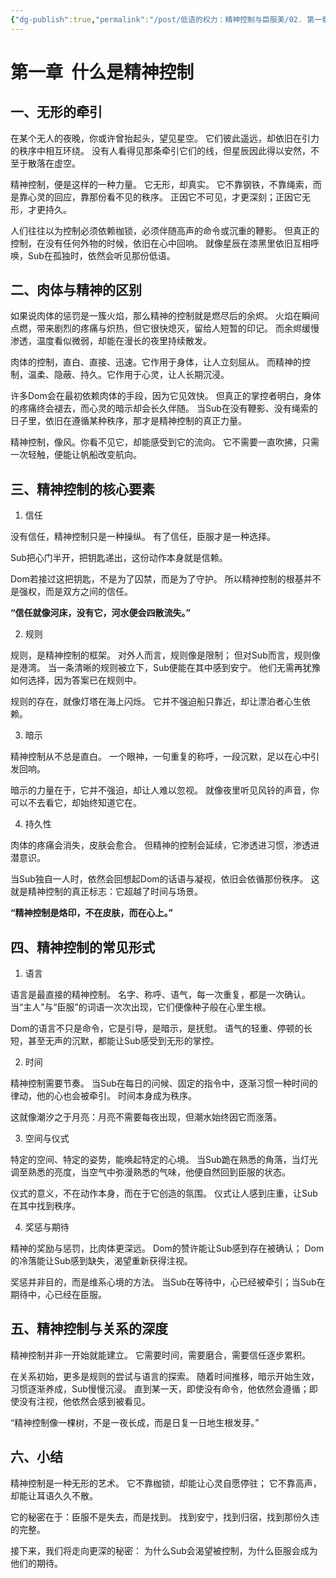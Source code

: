 ```yaml
---
{"dg-publish":true,"permalink":"/post/低语的权力：精神控制与臣服美/02. 第一章  什么是精神控制/"}
---
```



# 第一章  什么是精神控制

## 一、无形的牵引

在某个无人的夜晚，你或许曾抬起头，望见星空。
它们彼此遥远，却依旧在引力的秩序中相互环绕。
没有人看得见那条牵引它们的线，但星辰因此得以安然，不至于散落在虚空。

精神控制，便是这样的一种力量。
它无形，却真实。
它不靠钢铁，不靠绳索，而是靠心灵的回应，靠那份看不见的秩序。
正因它不可见，才更深刻；正因它无形，才更持久。

人们往往以为控制必须依赖枷锁，必须伴随高声的命令或沉重的鞭影。
但真正的控制，在没有任何外物的时候，依旧在心中回响。
就像星辰在漆黑里依旧互相呼唤，Sub在孤独时，依然会听见那份低语。

## 二、肉体与精神的区别

如果说肉体的惩罚是一簇火焰，那么精神的控制就是燃尽后的余烬。
火焰在瞬间点燃，带来剧烈的疼痛与炽热，但它很快熄灭，留给人短暂的印记。
而余烬缓慢渗透，温度看似微弱，却能在漫长的夜里持续散发。

肉体的控制，直白、直接、迅速。它作用于身体，让人立刻屈从。
而精神的控制，温柔、隐蔽、持久。它作用于心灵，让人长期沉浸。

许多Dom会在最初依赖肉体的手段，因为它见效快。
但真正的掌控者明白，身体的疼痛终会褪去，而心灵的暗示却会长久伴随。
当Sub在没有鞭影、没有绳索的日子里，依旧在遵循某种秩序，那才是精神控制的真正力量。

精神控制，像风。你看不见它，却能感受到它的流向。
它不需要一直吹拂，只需一次轻触，便能让帆船改变航向。

## 三、精神控制的核心要素

1. 信任

没有信任，精神控制只是一种操纵。
有了信任，臣服才是一种选择。

Sub把心门半开，把钥匙递出，这份动作本身就是信赖。

Dom若接过这把钥匙，不是为了囚禁，而是为了守护。
所以精神控制的根基并不是强权，而是双方之间的信任。

**“信任就像河床，没有它，河水便会四散流失。”**

2. 规则

规则，是精神控制的框架。
对外人而言，规则像是限制；
但对Sub而言，规则像是港湾。
当一条清晰的规则被立下，Sub便能在其中感到安宁。
他们无需再犹豫如何选择，因为答案已在规则中。

规则的存在，就像灯塔在海上闪烁。
它并不强迫船只靠近，却让漂泊者心生依赖。

3. 暗示

精神控制从不总是直白。
一个眼神，一句重复的称呼，一段沉默，足以在心中引发回响。

暗示的力量在于，它并不强迫，却让人难以忽视。
就像夜里听见风铃的声音，你可以不去看它，却始终知道它在。

4. 持久性

肉体的疼痛会消失，皮肤会愈合。
但精神的控制会延续，它渗透进习惯，渗透进潜意识。

当Sub独自一人时，依然会回想起Dom的话语与凝视，依旧会依循那份秩序。
这就是精神控制的真正标志：它超越了时间与场景。

**“精神控制是烙印，不在皮肤，而在心上。”**

## 四、精神控制的常见形式

1. 语言

语言是最直接的精神控制。
名字、称呼、语气，每一次重复，都是一次确认。
当“主人”与“臣服”的词语一次次出现，它们便像种子般在心里生根。

Dom的语言不只是命令，它是引导，是暗示，是抚慰。
语气的轻重、停顿的长短，甚至无声的沉默，都能让Sub感受到无形的掌控。

2. 时间

精神控制需要节奏。
当Sub在每日的问候、固定的指令中，逐渐习惯一种时间的律动，他的心也会被牵引。
时间本身成为秩序。

这就像潮汐之于月亮：月亮不需要每夜出现，但潮水始终因它而涨落。

3. 空间与仪式

特定的空间、特定的姿势，能唤起特定的心境。
当Sub跪在熟悉的角落，当灯光调至熟悉的亮度，当空气中弥漫熟悉的气味，他便自然回到臣服的状态。

仪式的意义，不在动作本身，而在于它创造的氛围。
仪式让人感到庄重，让Sub在其中找到秩序。

4. 奖惩与期待

精神的奖励与惩罚，比肉体更深远。
Dom的赞许能让Sub感到存在被确认；
Dom的冷落能让Sub感到缺失，渴望重新获得注视。

奖惩并非目的，而是维系心境的方法。
当Sub在等待中，心已经被牵引；当Sub在期待中，心已经在臣服。

## 五、精神控制与关系的深度

精神控制并非一开始就能建立。
它需要时间，需要磨合，需要信任逐步累积。

在关系初始，更多是规则的尝试与语言的探索。
随着时间推移，暗示开始生效，习惯逐渐养成，Sub慢慢沉浸。
直到某一天，即使没有命令，他依然会遵循；即使没有注视，他依然会感到被看见。


“精神控制像一棵树，不是一夜长成，而是日复一日地生根发芽。”

## 六、小结

精神控制是一种无形的艺术。
它不靠枷锁，却能让心灵自愿停驻；
它不靠高声，却能让耳语久久不散。

它的秘密在于：臣服不是失去，而是找到。
找到安宁，找到归宿，找到那份久违的完整。

接下来，我们将走向更深的秘密：
为什么Sub会渴望被控制，为什么臣服会成为他们的期待。

